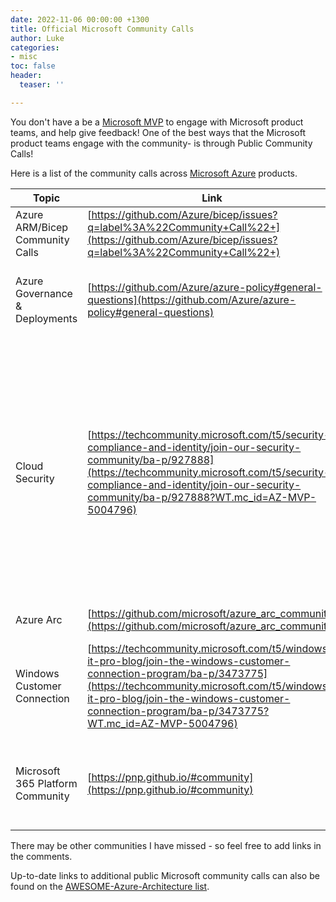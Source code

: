 ```yaml
---
date: 2022-11-06 00:00:00 +1300
title: Official Microsoft Community Calls
author: Luke
categories:
- misc
toc: false
header:
  teaser: ''

---
```

You don't have a be a [Microsoft MVP](https://mvp.microsoft.com/ "Microsoft MVP") to engage with Microsoft product teams, and help give feedback! One of the best ways that the Microsoft product teams engage with the community- is through Public Community Calls!

Here is a list of the community calls across [Microsoft Azure](https://azure.microsoft.com/en-us/?WT.mc_id=AZ-MVP-5004796 "Microsoft Azure") products.

| Topic | Link | Notes |
| --- | --- | --- |
| Azure ARM/Bicep Community Calls | [https://github.com/Azure/bicep/issues?q=label%3A%22Community+Call%22+](https://github.com/Azure/bicep/issues?q=label%3A%22Community+Call%22+) |  |
| Azure Governance & Deployments | [https://github.com/Azure/azure-policy#general-questions](https://github.com/Azure/azure-policy#general-questions) | Same as the ARM/Bicep community call. Also features Azure Policy. |
| Cloud Security | [https://techcommunity.microsoft.com/t5/security-compliance-and-identity/join-our-security-community/ba-p/927888](https://techcommunity.microsoft.com/t5/security-compliance-and-identity/join-our-security-community/ba-p/927888?WT.mc_id=AZ-MVP-5004796) | This is a 'Private' community. Meaning that feedback for Cloud security products (Defender, Sentinel etc) is under NDA (Non-Disclosure Agreement). A great community to get early feedback and testing, to help the products grow. |
| Azure Arc | [https://github.com/microsoft/azure_arc_community](https://github.com/microsoft/azure_arc_community) |  |
| Windows Customer Connection | [https://techcommunity.microsoft.com/t5/windows-it-pro-blog/join-the-windows-customer-connection-program/ba-p/3473775](https://techcommunity.microsoft.com/t5/windows-it-pro-blog/join-the-windows-customer-connection-program/ba-p/3473775?WT.mc_id=AZ-MVP-5004796) | Not specifically Azure related, but related more to the Windows OS (Operating System) |
| Microsoft 365 Platform Community | [https://pnp.github.io/#community](https://pnp.github.io/#community) | Not specifically Azure related, but related more to the M365/Modern workspace. |

There may be other communities I have missed - so feel free to add links in the comments.

Up-to-date links to additional public Microsoft community calls can also be found on the [AWESOME-Azure-Architecture list](https://aka.ms/AwesomeAzureArchitecture "AWESOME-Azure-Architecture").